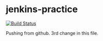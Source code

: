 # jenkins-practice

[![Build Status](http://ec2-46-51-147-162.eu-west-1.compute.amazonaws.com/buildStatus/icon?job=jenkins-practice)](http://ec2-46-51-147-162.eu-west-1.compute.amazonaws.com/job/jenkins-practice/)

Pushing from github. 3rd change in this file.
